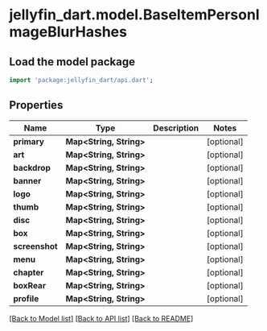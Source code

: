 # jellyfin_dart.model.BaseItemPersonImageBlurHashes

## Load the model package
```dart
import 'package:jellyfin_dart/api.dart';
```

## Properties
Name | Type | Description | Notes
------------ | ------------- | ------------- | -------------
**primary** | **Map&lt;String, String&gt;** |  | [optional] 
**art** | **Map&lt;String, String&gt;** |  | [optional] 
**backdrop** | **Map&lt;String, String&gt;** |  | [optional] 
**banner** | **Map&lt;String, String&gt;** |  | [optional] 
**logo** | **Map&lt;String, String&gt;** |  | [optional] 
**thumb** | **Map&lt;String, String&gt;** |  | [optional] 
**disc** | **Map&lt;String, String&gt;** |  | [optional] 
**box** | **Map&lt;String, String&gt;** |  | [optional] 
**screenshot** | **Map&lt;String, String&gt;** |  | [optional] 
**menu** | **Map&lt;String, String&gt;** |  | [optional] 
**chapter** | **Map&lt;String, String&gt;** |  | [optional] 
**boxRear** | **Map&lt;String, String&gt;** |  | [optional] 
**profile** | **Map&lt;String, String&gt;** |  | [optional] 

[[Back to Model list]](../README.md#documentation-for-models) [[Back to API list]](../README.md#documentation-for-api-endpoints) [[Back to README]](../README.md)


